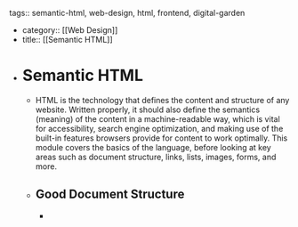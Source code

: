 tags:: semantic-html, web-design, html, frontend, digital-garden

- category:: [[Web Design]]
- title:: [[Semantic HTML]]
- # Semantic HTML
	- HTML is the technology that defines the content and structure of any website. Written properly, it should also define the semantics (meaning) of the content in a machine-readable way, which is vital for accessibility, search engine optimization, and making use of the built-in features browsers provide for content to work optimally. This module covers the basics of the language, before looking at key areas such as document structure, links, lists, images, forms, and more.
	- ## Good Document Structure
		-